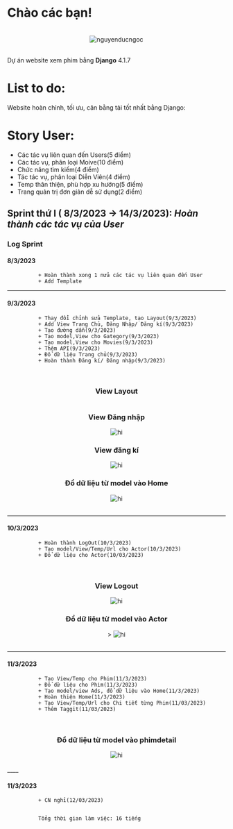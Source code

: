 # Chào các bạn!
<br/>
<div align="center">
<img src="https://github.com/nguyenducngoc/Phim/blob/main/flyers/django-logo-positive.png" alt="nguyenducngoc" />
</div>
<br/>

Dự án website xem phim bằng **Django** 4.1.7 

# List to do:
Website hoàn chỉnh, tối ưu, cân bằng tải tốt nhất bằng Django:


# Story User:

+ Các tác vụ liên quan đến Users(5 điểm)
+ Các tác vụ, phân loại Moive(10 điểm)
+ Chức năng tìm kiếm(4 điểm)
+ Tác tác vụ, phân loại Diễn Viên(4 điểm)
+ Temp thân thiện, phù hợp xu hướng(5 điểm)
+ Trang quản trị đơn giản dễ sử dụng(2 điểm)



## Sprint thứ I ( 8/3/2023 -> 14/3/2023): *Hoàn thành các tác vụ của User*

### Log Sprint


#### 8/3/2023

              + Hoàn thành xong 1 nửa các tác vụ liên quan đến User
              + Add Template

____
#### 9/3/2023

              + Thay đổi chỉnh sửa Template, tạo Layout(9/3/2023)
              + Add View Trang Chủ, Đăng Nhập/ Đăng kí(9/3/2023)
              + Tạo đường dẫn(9/3/2023)
              + Tạo model,View cho Gategory(9/3/2023)
              + Tạo model,View cho Movies(9/3/2023)
              + Thêm API(9/3/2023)
              + Đổ dữ liệu Trang chủ(9/3/2023)
              + Hoàn thành Đăng kí/ Đăng nhập(9/3/2023) 

<br/>
    <div align="center">
        <h3> View Layout </h3>
        <img src="https://github.com/nguyenducngoc/Phim/blob/main/flyers/Screenshot_68.png" alt="" />
    </div>
    <div align="center">
        <h3> View Đăng nhập </h3>
        <img src="https://github.com/nguyenducngoc/Phim/blob/main/flyers/Screenshot_69.png" alt="hi" />
        <h3> View đăng kí </h3>
        <img src="https://github.com/nguyenducngoc/Phim/blob/main/flyers/Screenshot_70.png" alt="hi" />
        <h3> Đổ dữ liệu từ model vào Home </h3>
        <img src="https://github.com/nguyenducngoc/Phim/blob/main/flyers/Screenshot_71.png" alt="hi" />
    </div>
<br/>



              
              
____
#### 10/3/2023

              + Hoàn thành LogOut(10/3/2023)
              + Tạo model/View/Temp/Url cho Actor(10/3/2023)
              + Đổ dữ liệu cho Actor(10/03/2023)

<br/>
    <div align="center">
        <h3> View Logout </h3>
        <img src="https://github.com/nguyenducngoc/Phim/blob/main/flyers/Screenshot_72.png" alt="hi" />
    </div>
    <div align="center">
        <h3>Đổ dữ liệu từ model vào Actor </h3>>
        <img src="https://github.com/nguyenducngoc/Phim/blob/main/flyers/Screenshot_73.png" alt="hi" />
    </div>
<br/>

____  
#### 11/3/2023

              + Tạo View/Temp cho Phim(11/3/2023)
              + Đổ dữ liệu cho Phim(11/3/2023)
              + Tạo model/view Ads, đổ dữ liệu vào Home(11/3/2023)
              + Hoàn thiện Home(11/3/2023)
              + Tạo View/Temp/Url cho Chi tiết từng Phim(11/03/2023)
              + Thêm Taggit(11/03/2023)
<br/>
    <div align="center">
        <h3> Đổ dữ liệu từ model vào phimdetail </h3>
        <img src="https://github.com/nguyenducngoc/Phim/blob/main/flyers/Screenshot_74.png" alt="hi" />
    </div>
<br/>
____

#### 11/3/2023
        

              + CN nghỉ(12/03/2023)


              Tổng thời gian làm việc: 16 tiếng
              

              
              
              


